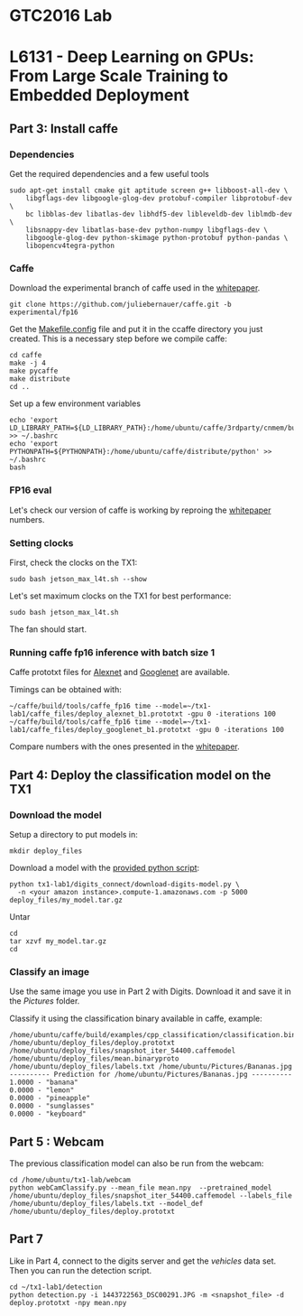 # GTC2016 Lab
# L6131 - Deep Learning on GPUs: From Large Scale Training to Embedded Deployment

## Part 3: Install caffe

### Dependencies
Get the required dependencies and a few useful tools
```
sudo apt-get install cmake git aptitude screen g++ libboost-all-dev \
    libgflags-dev libgoogle-glog-dev protobuf-compiler libprotobuf-dev \
    bc libblas-dev libatlas-dev libhdf5-dev libleveldb-dev liblmdb-dev \
    libsnappy-dev libatlas-base-dev python-numpy libgflags-dev \
    libgoogle-glog-dev python-skimage python-protobuf python-pandas \
    libopencv4tegra-python
```

### Caffe
Download the experimental branch of caffe used in the [whitepaper](http://www.nvidia.com/content/tegra/embedded-systems/pdf/jetson_tx1_whitepaper.pdf).

```
git clone https://github.com/juliebernauer/caffe.git -b experimental/fp16
```

Get the [Makefile.config](caffe_files/Makefile.config) file and put it in the ccaffe directory you just created. This is a necessary step before we compile caffe:
```
cd caffe
make -j 4
make pycaffe
make distribute
cd ..
```

Set up a few environment variables
```
echo 'export LD_LIBRARY_PATH=${LD_LIBRARY_PATH}:/home/ubuntu/caffe/3rdparty/cnmem/build:/home/ubuntu/caffe/distribute/lib' >> ~/.bashrc
echo 'export PYTHONPATH=${PYTHONPATH}:/home/ubuntu/caffe/distribute/python' >> ~/.bashrc
bash
```

### FP16 eval
Let's check our version of caffe is working by reproing the [whitepaper](http://www.nvidia.com/content/tegra/embedded-systems/pdf/jetson_tx1_whitepaper.pdf) numbers. 

### Setting clocks
First, check the clocks on the TX1:
```
sudo bash jetson_max_l4t.sh --show
```

Let's set maximum clocks on the TX1 for best performance:
```
sudo bash jetson_max_l4t.sh
```
The fan should start.

### Running caffe fp16 inference with batch size 1
Caffe prototxt files for [Alexnet](caffe_files/deploy_alexnet_b1.prototxt) and [Googlenet](caffe_files/deploy_googlenet_b1.prototxt) are available.

Timings can be obtained with:
```
~/caffe/build/tools/caffe_fp16 time --model=~/tx1-lab1/caffe_files/deploy_alexnet_b1.prototxt -gpu 0 -iterations 100
~/caffe/build/tools/caffe_fp16 time --model=~/tx1-lab1/caffe_files/deploy_googlenet_b1.prototxt -gpu 0 -iterations 100
```

Compare numbers with the ones presented in the [whitepaper](http://www.nvidia.com/content/tegra/embedded-systems/pdf/jetson_tx1_whitepaper.pdf).


## Part 4: Deploy the classification model on the TX1

### Download the model
Setup a directory to put models in:
```
mkdir deploy_files
```

Download a model with the [provided python script](digits_connect/download-digits-model.py):
```
python tx1-lab1/digits_connect/download-digits-model.py \
  -n <your amazon instance>.compute-1.amazonaws.com -p 5000 deploy_files/my_model.tar.gz
```

Untar
```
cd
tar xzvf my_model.tar.gz
cd
```

### Classify an image
Use the same image you use in Part 2 with Digits. Download it and save it in the _Pictures_ folder.

Classify it using the classification binary available in caffe, example:
```
/home/ubuntu/caffe/build/examples/cpp_classification/classification.bin /home/ubuntu/deploy_files/deploy.prototxt  /home/ubuntu/deploy_files/snapshot_iter_54400.caffemodel /home/ubuntu/deploy_files/mean.binaryproto /home/ubuntu/deploy_files/labels.txt /home/ubuntu/Pictures/Bananas.jpg 
---------- Prediction for /home/ubuntu/Pictures/Bananas.jpg ----------
1.0000 - "banana"
0.0000 - "lemon"
0.0000 - "pineapple"
0.0000 - "sunglasses"
0.0000 - "keyboard"
```

## Part 5 : Webcam
The previous classification model can also be run from the webcam:
```
cd /home/ubuntu/tx1-lab/webcam
python webCamClassify.py --mean_file mean.npy  --pretrained_model /home/ubuntu/deploy_files/snapshot_iter_54400.caffemodel --labels_file /home/ubuntu/deploy_files/labels.txt --model_def /home/ubuntu/deploy_files/deploy.prototxt  
```

## Part 7
Like in Part 4, connect to the digits server and get the _vehicles_ data set.
Then you can run the detection script.
```
cd ~/tx1-lab1/detection
python detection.py -i 1443722563_DSC00291.JPG -m <snapshot_file> -d deploy.prototxt -npy mean.npy
```
